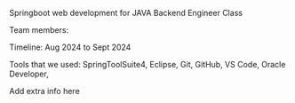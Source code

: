 Springboot web development for JAVA Backend Engineer Class

Team members: 

Timeline: Aug 2024 to Sept 2024

Tools that we used: SpringToolSuite4, Eclipse, Git, GitHub, VS Code, Oracle  Developer, 

Add extra info here
